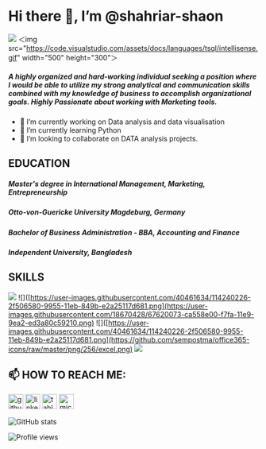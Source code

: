 # Hi there 👋, I’m @shahriar-shaon
 ![](https://code.visualstudio.com/assets/docs/languages/tsql/intellisense.gif)
＜img src="https://code.visualstudio.com/assets/docs/languages/tsql/intellisense.gif" width="500" height="300"＞

##### A highly organized and hard-working individual seeking a position where I would be able to utilize my strong analytical and communication skills combined with my knowledge of business to accomplish organizational goals. Highly Passionate about working with Marketing tools.
- 🔭 I’m currently working on Data analysis and data visualisation 
- 🌱 I’m currently learning Python 
- 👯 I’m looking to collaborate on DATA analysis projects. 

## EDUCATION

##### *Master's degree in International Management, Marketing, Entrepreneurship* 
##### Otto-von-Guericke University Magdeburg, Germany

##### *Bachelor of Business Administration - BBA, Accounting and Finance*
##### Independent University, Bangladesh

## SKILLS
![](https://user-images.githubusercontent.com/40461634/114240226-2f506580-9955-11eb-849b-e2a25117d681.png)
![]([https://user-images.githubusercontent.com/40461634/114240226-2f506580-9955-11eb-849b-e2a25117d681.png](https://user-images.githubusercontent.com/18670428/67620073-ca558e00-f7fa-11e9-9ea2-ed3a80c59210.png)
![]([https://user-images.githubusercontent.com/40461634/114240226-2f506580-9955-11eb-849b-e2a25117d681.png](https://github.com/sempostma/office365-icons/raw/master/png/256/excel.png)
![](https://logos-marques.com/wp-content/uploads/2022/08/Microsoft-Power-BI-Logo.png)



## 📫 HOW TO REACH ME:


[<img src='https://cdn.jsdelivr.net/npm/simple-icons@3.0.1/icons/github.svg' alt='github' height='30'>](https://github.com/shahriar-shaon) 
[<img src='https://cdn.jsdelivr.net/npm/simple-icons@3.0.1/icons/linkedin.svg' alt='linkedin' height='30'>](https://www.linkedin.com/in/https://www.linkedin.com/in/shaon-shahriar//)  [<img src='https://cdn.jsdelivr.net/npm/simple-icons@3.0.1/icons/tableau.svg' alt='tableau' height='30'>](https://public.tableau.com/app/profile/shahriar4560)  [<img src='https://cdn.jsdelivr.net/npm/simple-icons@3.0.1/icons/microsoftoutlook.svg' alt='microsoftoutlook' height='30'>](shahriar.shaon@outlook.com)  

![GitHub stats](https://github-readme-stats.vercel.app/api?username=shahriar-shaon&show_icons=true)  

![Profile views](https://gpvc.arturio.dev/shahriar-shaon)  
